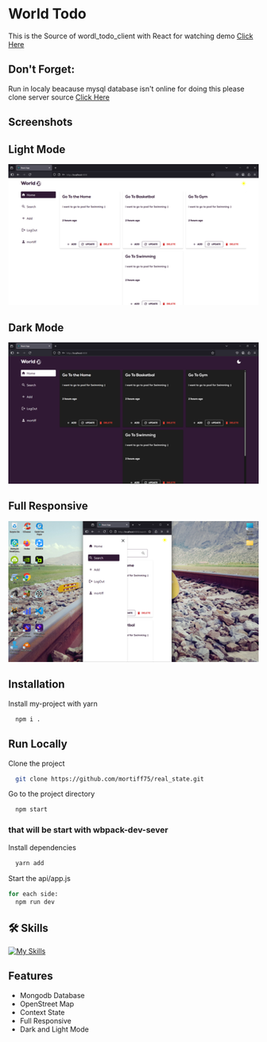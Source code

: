 # World Todo

This is the Source of wordl_todo_client with React for watching demo [Click Here](https://mortiff75.github.io/todo_client_react/)

## Don't Forget:
Run in localy beacause mysql database isn't online for doing this please clone server source [Click Here](https://mortiff75.github.io/todo_client_react/)

## Screenshots

## Light Mode

![App Screenshot](<https://raw.githubusercontent.com/mortiff75/todo_client_react/refs/heads/main/Screenshot%20(213).png>)

## Dark Mode

![App Screenshot](<https://github.com/mortiff75/todo_client_react/blob/main/Screenshot%20(214).png?raw=true>)

## Full Responsive

![App Screenshot](<https://github.com/mortiff75/todo_client_react/blob/main/Screenshot%20(216).png?raw=true>)

## Installation

Install my-project with yarn

```bash
  npm i .
```

## Run Locally

Clone the project

```bash
  git clone https://github.com/mortiff75/real_state.git
```

Go to the project directory

```bash
  npm start
```

### that will be start with wbpack-dev-sever

Install dependencies

```bash
  yarn add
```

Start the api/app.js

```bash
for each side:
  npm run dev
```

## 🛠 Skills

[![My Skills](https://skillicons.dev/icons?i=js,html,css,react,redux,prisma,mysql,nodejs,npm,materialui,express&)](https://skillicons.dev)

## Features

- Mongodb Database
- OpenStreet Map
- Context State
- Full Responsive
- Dark and Light Mode
